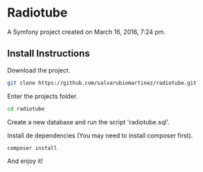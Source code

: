 # Radiotube

A Symfony project created on March 16, 2016, 7:24 pm.

## Install Instructions

Download the project.

```sh
git clone https://github.com/salvarubiomartinez/radiotube.git
```

Enter the projects folder.
```sh
cd radiotube
```

Create a new database and run the script 'radiotube.sql'.

Install de dependencies (You may need to install composer first).

```sh
composer install
```

And enjoy it!
